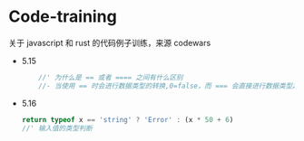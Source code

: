 # Code-training
关于 javascript 和 rust 的代码例子训练，来源 codewars

- 5.15

  ```javascript
      //' 为什么是 == 或者 ==== 之间有什么区别
      //- 当使用 == 时会进行数据类型的转换,0=false，而 === 会直接进行数据类型之间的比较
  ```

- 5.16

  ```javascript
  return typeof x == 'string' ? 'Error' : (x * 50 + 6)
  //' 输入值的类型判断
  ```

  
